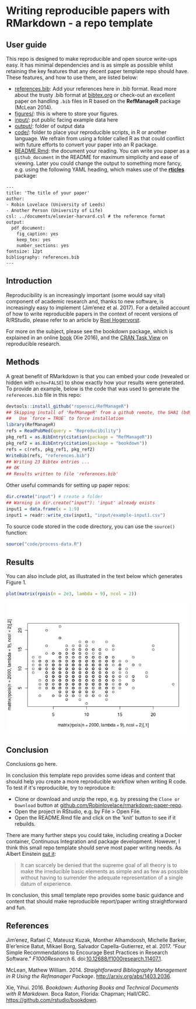Writing reproducible papers with RMarkdown - a repo template
================

<!-- README.md is generated from README.Rmd. Please edit that file -->
User guide
----------

This repo is designed to make reproducible and open source write-ups easy. It has minimal dependencies and is as simple as possible whilst retaining the key features that any decent paper template repo should have. These features, and how to use them, are listed below:

-   [references.bib](references.bib): Add your references here in .bib format. Read more about the trusty .bib format at [bibtex.org](http://www.bibtex.org/Format/) or check-out an excellent paper on handling `.bib` files in R based on the **RefManageR** package (McLean 2014).
-   [figures/](): this is where to store your figures.
-   [input/](https://github.com/Robinlovelace/rmarkdown-paper-repo/tree/master/input): put public facing example data here
-   [output/](https://github.com/Robinlovelace/rmarkdown-paper-repo/tree/master/output): folder of output data
-   [code/](https://github.com/Robinlovelace/rmarkdown-paper-repo/tree/master/code): folder to place your reproducible scripts, in R or another language. We refrain from using a folder called R as that could conflict with future efforts to convert your paper into an R package.
-   [README.Rmd](): the document your reading. You can write you paper as a `github_document` in the README for maximum simplicity and ease of viewing. Later you could change the output to something more fancy, e.g. using the following YAML heading, which makes use of the [**rticles**](https://github.com/rstudio/rticles) package:

<!-- -->

    ---
    title: 'The title of your paper'
    author:
    - Robin Lovelace (University of Leeds)
    - Another Person (University of Life)
    csl: ../documents/elsevier-harvard.csl # the reference format
    output:
      pdf_document:
        fig_caption: yes
        keep_tex: yes
        number_sections: yes
    fontsize: 12pt
    bibliography: references.bib
    ---

Introduction
------------

Reproducibility is an increasingly important (some would say vital) component of academic research and, thanks to new software, is increasingly easy to implement (Jim’enez et al. 2017). For a detailed account of how to write reproducible papers in the context of recent versions of R/RStudio, please refer to an article by [Roel Hogervorst](https://www.r-bloggers.com/writing-manuscripts-in-rstudio-easy-citations/).

For more on the subject, please see the bookdown package, which is explained in an online [book](https://bookdown.org/yihui/bookdown/) (Xie 2016), and the [CRAN Task View](https://cran.r-project.org/web/views/ReproducibleResearch.html) on reproducible research.

Methods
-------

A great benefit of RMarkdown is that you can embed your code (revealed or hidden with `echo=FALSE`) to show exactly how your results were generated. To provide an example, below is the code that was used to generate the `references.bib` file in this repo:

``` r
devtools::install_github("ropensci/RefManageR")
## Skipping install of 'RefManageR' from a github remote, the SHA1 (bd92bf7b) has not changed since last install.
##   Use `force = TRUE` to force installation
library(RefManageR)
refs = ReadPubMed(query = "Reproducibility")
pkg_ref1 = as.BibEntry(citation(package = "RefManageR"))
pkg_ref2 = as.BibEntry(citation(package = "bookdown"))
refs = c(refs, pkg_ref1, pkg_ref2)
WriteBib(refs, "references.bib")
## Writing 23 Bibtex entries ...
## OK
## Results written to file 'references.bib'
```

Other useful commands for setting up paper repos:

``` r
dir.create("input") # create a folder
## Warning in dir.create("input"): 'input' already exists
input1 = data.frame(x = 1:9)
input1 = readr::write_csv(input1, "input/example-input1.csv")
```

To source code stored in the code directory, you can use the `source()` function:

``` r
source("code/process-data.R")
```

Results
-------

You can also include plot, as illustrated in the text below which generates Figure 1.

``` r
plot(matrix(rpois(n = 2e3, lambda = 9), ncol = 2))
```

![A basic plot.](figures/basic-plot-1.png)

Conclusion
----------

Conclusions go here.

In conclusion this template repo provides some ideas and content that should help you create a more reproducible workflow when writing R code. To test if it's reproducible, try to reproduce it:

-   Clone or download and unzip the repo, e.g. by pressing the `Clone or Download` button at [github.com/Robinlovelace/rmarkdown-paper-repo](https://github.com/Robinlovelace/rmarkdown-paper-repo/archive/master.zip).
-   Open the project in RStudio, e.g. by File &gt; Open File.
-   Open the README.Rmd file and click on the 'knit' button to see if it rebuilds.

There are many further steps you could take, including creating a Docker container, Continuous Integration and package development. However, I think this small repo template should serve most paper writing needs. As Albert Einstein [put it](http://quoteinvestigator.com/2011/05/13/einstein-simple/):

> It can scarcely be denied that the supreme goal of all theory is to make the irreducible basic elements as simple and as few as possible without having to surrender the adequate representation of a single datum of experience.

In conclusion, this small template repo provides some basic guidance and content that should make reproducible report/paper writing straightforward and fun.

References
----------

Jim’enez, Rafael C, Mateusz Kuzak, Monther Alhamdoosh, Michelle Barker, B’er’enice Batut, Mikael Borg, Salvador Capella-Gutierrez, et al. 2017. “Four Simple Recommendations to Encourage Best Practices in Research Software.” *F1000Research* 6. doi:[10.12688/f1000research.11407.1](https://doi.org/10.12688/f1000research.11407.1).

McLean, Mathew William. 2014. *Straightforward Bibliography Management in R Using the Refmanager Package*. <http://arxiv.org/abs/1403.2036>.

Xie, Yihui. 2016. *Bookdown: Authoring Books and Technical Documents with R Markdown*. Boca Raton, Florida: Chapman; Hall/CRC. <https://github.com/rstudio/bookdown>.
